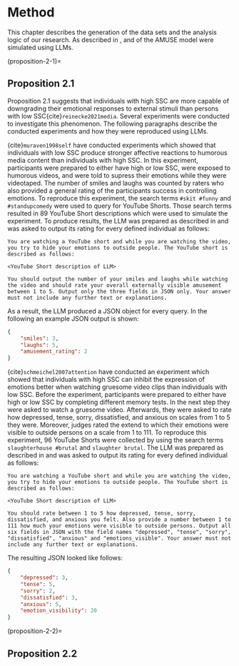 # Method

This chapter describes the generation of the data sets and the analysis logic of our research. As described in [](methodological-approach), [](proposition-2-1) and [](proposition-2-2) of the AMUSE model were simulated using LLMs.

(proposition-2-1)=
## Proposition 2.1

Proposition 2.1 suggests that individuals with high SSC are more capable of downgrading their emotional responses to external stimuli than persons with low SSC{cite}`reinecke2021media`. Several experiments were conducted to investigate this phenomenon. The following paragraphs describe the conducted experiments and how they were reproduced using LLMs. 

{cite}`muraven1998self` have conducted experiments which showed that individuals with low SSC produce stronger affective reactions to humorous media content than individuals with high SSC. In this experiment, participants were prepared to either have high or low SSC, were exposed to humorous videos, and were told to supress their emotions while they were videotaped. The number of smiles and laughs was counted by raters who also provided a general rating of the participants success in controlling emotions. To reproduce this experiment, the search terms `#skit #funny` and `#standupcomedy` were used to query for YouTube Shorts. Those search terms resulted in 89 YouTube Short descriptions which were used to simulate the experiment. To produce results, the LLM was prepared as described in [](methodological-approach) and was asked to output its rating for every defined individual as follows: 
```text
You are watching a YouTube short and while you are watching the video, you try to hide your emotions to outside people. The YouTube short is described as follows:

<YouTube Short description of LLM>

You should output the number of your smiles and laughs while watching the video and should rate your overall externally visible amusement between 1 to 5. Output only the three fields in JSON only. Your answer must not include any further text or explanations.
```
As a result, the LLM produced a JSON object for every query. In the following an example JSON output is shown:
```json
{
    "smiles": 3,
    "laughs": 5,
    "amusement_rating": 2
}
```

{cite}`schmeichel2007attention` have conducted an experiment which showed that individuals with high SSC can inhibit the expression of emotions better when watching gruesome video clips than individuals with low SSC. Before the experiment, participants were prepared to either have high or low SSC by completing different memory tests. In the next step they were asked to watch a gruesome video. Afterwards, they were asked to rate how depressed, tense, sorry, dissatisfied, and anxious on scales from 1 to 5 they were. Moreover, judges rated the extend to which their emotions were visible to outside persons on a scale from 1 to 111. To reproduce this experiment, 96 YouTube Shorts were collected by using the search terms `slaughterhouse #brutal` and `slaughter brutal`. The LLM was prepared as described in [](methodological-approach) and was asked to output its rating for every defined individual as follows: 
```text
You are watching a YouTube short and while you are watching the video, you try to hide your emotions to outside people. The YouTube short is described as follows:

<YouTube Short description of LLM>

You should rate between 1 to 5 how depressed, tense, sorry, dissatisfied, and anxious you felt. Also provide a number between 1 to 111 how much your emotions were visible to outside persons. Output all six fields in JSON with the field names "depressed", "tense", "sorry", "dissatisfied", "anxious" and "emotions_visible". Your answer must not include any further text or explanations.
```
The resulting JSON looked like follows:
```json
{
    "depressed": 3,
    "tense": 5,
    "sorry": 2,
    "dissatisfied": 3,
    "anxious": 5,
    "emotion_visibility": 20
}
```

(proposition-2-2)=
## Proposition 2.2

[^1]: <https://huggingface.co/chat/>
